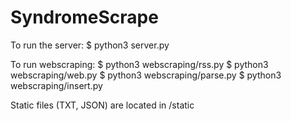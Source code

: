 # SyndromeScrape

To run the server: 
$ python3 server.py


To run webscraping:
$ python3 webscraping/rss.py
$ python3 webscraping/web.py
$ python3 webscraping/parse.py
$ python3 webscraping/insert.py

Static files (TXT, JSON) are located in /static